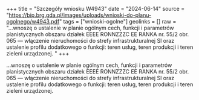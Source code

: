 +++
title = "Szczegóły wniosku W4943"
date = "2024-06-14"
source = "https://bip.brg.gda.pl/images/uploads/wnioski-do-planu-ogolnego/w4943.pdf"
tags = ["wnioski-ogolne"]
geolinks = []
raw = "...wnoszę o ustalenie w planie ogólnym cech, funkcji i parametrów planistycznych obszaru działek EEEE RONNZZZC EE RANKA nr. 55/2 obr. 065 — włączenie nieruchomości do strefy infrastrukturalnej Sl oraz ustalenie profilu dodatkowego o funkcji: teren usług, teren produkcji i teren zieleni urządzonej. "
+++

...wnoszę o ustalenie w planie ogólnym cech, funkcji i parametrów planistycznych obszaru działek
EEEE RONNZZZC EE RANKA
nr. 55/2 obr. 065 — włączenie nieruchomości do strefy infrastrukturalnej Sl oraz ustalenie profilu dodatkowego
o funkcji: teren usług, teren produkcji i teren zieleni urządzonej.



